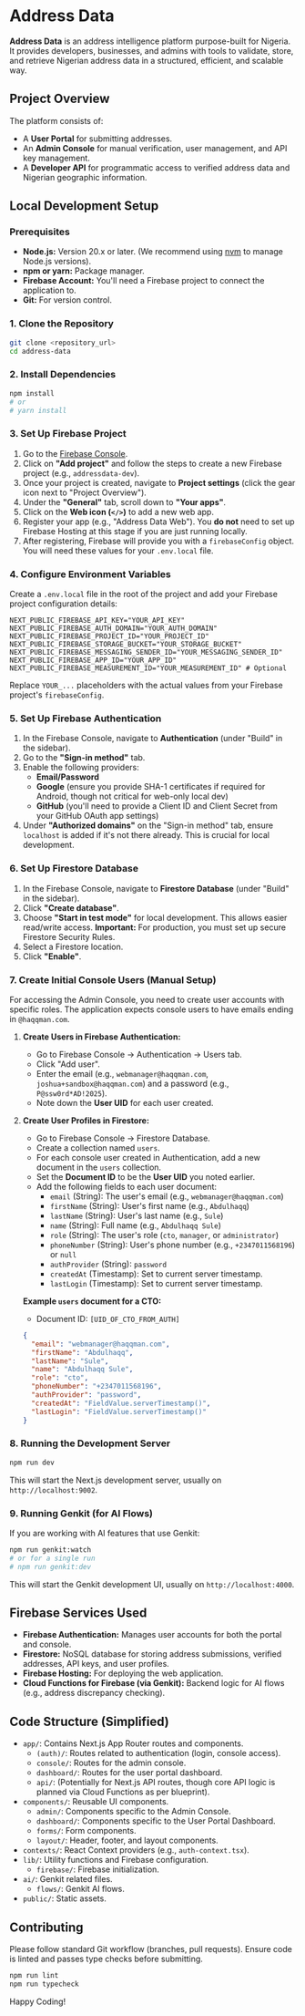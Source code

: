 # Address Data

**Address Data** is an address intelligence platform purpose-built for Nigeria. It provides developers, businesses, and admins with tools to validate, store, and retrieve Nigerian address data in a structured, efficient, and scalable way.

## Project Overview

The platform consists of:
- A **User Portal** for submitting addresses.
- An **Admin Console** for manual verification, user management, and API key management.
- A **Developer API** for programmatic access to verified address data and Nigerian geographic information.

## Local Development Setup

### Prerequisites

- **Node.js:** Version 20.x or later. (We recommend using [nvm](https://github.com/nvm-sh/nvm) to manage Node.js versions).
- **npm or yarn:** Package manager.
- **Firebase Account:** You'll need a Firebase project to connect the application to.
- **Git:** For version control.

### 1. Clone the Repository

```bash
git clone <repository_url>
cd address-data
```

### 2. Install Dependencies

```bash
npm install
# or
# yarn install
```

### 3. Set Up Firebase Project

1.  Go to the [Firebase Console](https://console.firebase.google.com/).
2.  Click on **"Add project"** and follow the steps to create a new Firebase project (e.g., `addressdata-dev`).
3.  Once your project is created, navigate to **Project settings** (click the gear icon next to "Project Overview").
4.  Under the **"General"** tab, scroll down to **"Your apps"**.
5.  Click on the **Web icon (`</>`)** to add a new web app.
6.  Register your app (e.g., "Address Data Web"). You **do not** need to set up Firebase Hosting at this stage if you are just running locally.
7.  After registering, Firebase will provide you with a `firebaseConfig` object. You will need these values for your `.env.local` file.

### 4. Configure Environment Variables

Create a `.env.local` file in the root of the project and add your Firebase project configuration details:

```env
NEXT_PUBLIC_FIREBASE_API_KEY="YOUR_API_KEY"
NEXT_PUBLIC_FIREBASE_AUTH_DOMAIN="YOUR_AUTH_DOMAIN"
NEXT_PUBLIC_FIREBASE_PROJECT_ID="YOUR_PROJECT_ID"
NEXT_PUBLIC_FIREBASE_STORAGE_BUCKET="YOUR_STORAGE_BUCKET"
NEXT_PUBLIC_FIREBASE_MESSAGING_SENDER_ID="YOUR_MESSAGING_SENDER_ID"
NEXT_PUBLIC_FIREBASE_APP_ID="YOUR_APP_ID"
NEXT_PUBLIC_FIREBASE_MEASUREMENT_ID="YOUR_MEASUREMENT_ID" # Optional
```

Replace `YOUR_...` placeholders with the actual values from your Firebase project's `firebaseConfig`.

### 5. Set Up Firebase Authentication

1.  In the Firebase Console, navigate to **Authentication** (under "Build" in the sidebar).
2.  Go to the **"Sign-in method"** tab.
3.  Enable the following providers:
    *   **Email/Password**
    *   **Google** (ensure you provide SHA-1 certificates if required for Android, though not critical for web-only local dev)
    *   **GitHub** (you'll need to provide a Client ID and Client Secret from your GitHub OAuth app settings)
4.  Under **"Authorized domains"** on the "Sign-in method" tab, ensure `localhost` is added if it's not there already. This is crucial for local development.

### 6. Set Up Firestore Database

1.  In the Firebase Console, navigate to **Firestore Database** (under "Build" in the sidebar).
2.  Click **"Create database"**.
3.  Choose **"Start in test mode"** for local development. This allows easier read/write access. **Important:** For production, you must set up secure Firestore Security Rules.
4.  Select a Firestore location.
5.  Click **"Enable"**.

### 7. Create Initial Console Users (Manual Setup)

For accessing the Admin Console, you need to create user accounts with specific roles.
The application expects console users to have emails ending in `@haqqman.com`.

1.  **Create Users in Firebase Authentication:**
    *   Go to Firebase Console -> Authentication -> Users tab.
    *   Click "Add user".
    *   Enter the email (e.g., `webmanager@haqqman.com`, `joshua+sandbox@haqqman.com`) and a password (e.g., `P@ssw0rd*AD!2025`).
    *   Note down the **User UID** for each user created.

2.  **Create User Profiles in Firestore:**
    *   Go to Firebase Console -> Firestore Database.
    *   Create a collection named `users`.
    *   For each console user created in Authentication, add a new document in the `users` collection.
    *   Set the **Document ID** to be the **User UID** you noted earlier.
    *   Add the following fields to each user document:
        *   `email` (String): The user's email (e.g., `webmanager@haqqman.com`)
        *   `firstName` (String): User's first name (e.g., `Abdulhaqq`)
        *   `lastName` (String): User's last name (e.g., `Sule`)
        *   `name` (String): Full name (e.g., `Abdulhaqq Sule`)
        *   `role` (String): The user's role (`cto`, `manager`, or `administrator`)
        *   `phoneNumber` (String): User's phone number (e.g., `+2347011568196`) or `null`
        *   `authProvider` (String): `password`
        *   `createdAt` (Timestamp): Set to current server timestamp.
        *   `lastLogin` (Timestamp): Set to current server timestamp.

    **Example `users` document for a CTO:**
    *   Document ID: `[UID_OF_CTO_FROM_AUTH]`
    ```json
    {
      "email": "webmanager@haqqman.com",
      "firstName": "Abdulhaqq",
      "lastName": "Sule",
      "name": "Abdulhaqq Sule",
      "role": "cto",
      "phoneNumber": "+2347011568196",
      "authProvider": "password",
      "createdAt": "FieldValue.serverTimestamp()",
      "lastLogin": "FieldValue.serverTimestamp()"
    }
    ```

### 8. Running the Development Server

```bash
npm run dev
```

This will start the Next.js development server, usually on `http://localhost:9002`.

### 9. Running Genkit (for AI Flows)

If you are working with AI features that use Genkit:

```bash
npm run genkit:watch
# or for a single run
# npm run genkit:dev
```
This will start the Genkit development UI, usually on `http://localhost:4000`.

## Firebase Services Used

*   **Firebase Authentication:** Manages user accounts for both the portal and console.
*   **Firestore:** NoSQL database for storing address submissions, verified addresses, API keys, and user profiles.
*   **Firebase Hosting:** For deploying the web application.
*   **Cloud Functions for Firebase (via Genkit):** Backend logic for AI flows (e.g., address discrepancy checking).

## Code Structure (Simplified)

-   `app/`: Contains Next.js App Router routes and components.
    -   `(auth)/`: Routes related to authentication (login, console access).
    -   `console/`: Routes for the admin console.
    -   `dashboard/`: Routes for the user portal dashboard.
    -   `api/`: (Potentially for Next.js API routes, though core API logic is planned via Cloud Functions as per blueprint).
-   `components/`: Reusable UI components.
    -   `admin/`: Components specific to the Admin Console.
    -   `dashboard/`: Components specific to the User Portal Dashboard.
    -   `forms/`: Form components.
    -   `layout/`: Header, footer, and layout components.
-   `contexts/`: React Context providers (e.g., `auth-context.tsx`).
-   `lib/`: Utility functions and Firebase configuration.
    -   `firebase/`: Firebase initialization.
-   `ai/`: Genkit related files.
    -   `flows/`: Genkit AI flows.
-   `public/`: Static assets.

## Contributing

Please follow standard Git workflow (branches, pull requests). Ensure code is linted and passes type checks before submitting.

```bash
npm run lint
npm run typecheck
```

Happy Coding!
